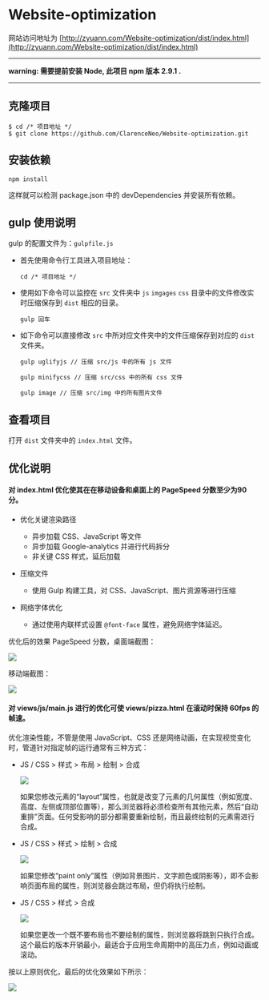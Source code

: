# Website-optimization

网站访问地址为 [http://zyuann.com/Website-optimization/dist/index.html](http://zyuann.com/Website-optimization/dist/index.html)

---

**warning: 需要提前安装 Node, 此项目 npm 版本 2.9.1 .**

---

## 克隆项目

```
$ cd /* 项目地址 */
$ git clone https://github.com/ClarenceNeo/Website-optimization.git
```

## 安装依赖

```
npm install
```

这样就可以检测 package.json 中的 devDependencies 并安装所有依赖。

## gulp 使用说明

gulp 的配置文件为：`gulpfile.js`

- 首先使用命令行工具进入项目地址：

  `cd /* 项目地址 */`

- 使用如下命令可以监控在 `src` 文件夹中 `js` `imgages` `css` 目录中的文件修改实时压缩保存到 `dist` 相应的目录。

  `gulp 回车`

- 如下命令可以直接修改 `src` 中所对应文件夹中的文件压缩保存到对应的 `dist` 文件夹。

  `gulp uglifyjs // 压缩 src/js 中的所有 js 文件` 

  `gulp minifycss // 压缩 src/css 中的所有 css 文件`

  `gulp image // 压缩 src/img 中的所有图片文件`

## 查看项目

打开 `dist` 文件夹中的 `index.html` 文件。

## 优化说明

#### 对 index.html 优化使其在在移动设备和桌面上的 PageSpeed 分数至少为90分。

- 优化关键渲染路径
  - 异步加载 CSS、JavaScript 等文件
  - 异步加载 Google-analytics 并进行代码拆分
  - 非关键 CSS 样式，延后加载

- 压缩文件
  - 使用 Gulp 构建工具，对 CSS、JavaScript、图片资源等进行压缩 

- 网络字体优化
  - 通过使用内联样式设置 `@font-face` 属性，避免网络字体延迟。

优化后的效果 PageSpeed 分数，桌面端截图：

![](http://oeryvxt85.bkt.clouddn.com/2017-03-13-Screen%20Shot%202017-03-13%20at%203.53.01%20PM.png)

移动端截图：

![](http://oeryvxt85.bkt.clouddn.com/2017-03-13-Screen%20Shot%202017-03-13%20at%203.52.36%20PM.png)

#### 对 views/js/main.js 进行的优化可使 views/pizza.html 在滚动时保持 60fps 的帧速。

优化渲染性能，不管是使用 JavaScript、CSS 还是网络动画，在实现视觉变化时，管道针对指定帧的运行通常有三种方式：

- JS / CSS > 样式 > 布局 > 绘制 > 合成

  ![](http://oeryvxt85.bkt.clouddn.com/2017-03-13-frame-full.jpg) 
  
  如果您修改元素的“layout”属性，也就是改变了元素的几何属性（例如宽度、高度、左侧或顶部位置等），那么浏览器将必须检查所有其他元素，然后“自动重排”页面。任何受影响的部分都需要重新绘制，而且最终绘制的元素需进行合成。
  
- JS / CSS > 样式 > 绘制 > 合成

  ![](http://oeryvxt85.bkt.clouddn.com/2017-03-13-frame-no-layout.jpg)
  
  如果您修改“paint only”属性（例如背景图片、文字颜色或阴影等），即不会影响页面布局的属性，则浏览器会跳过布局，但仍将执行绘制。
- JS / CSS > 样式 > 合成

  ![](http://oeryvxt85.bkt.clouddn.com/2017-03-13-frame-no-layout-paint.jpg)

  如果您更改一个既不要布局也不要绘制的属性，则浏览器将跳到只执行合成。
  这个最后的版本开销最小，最适合于应用生命周期中的高压力点，例如动画或滚动。

按以上原则优化，最后的优化效果如下所示：

![](http://oeryvxt85.bkt.clouddn.com/2017-03-13-Screen%20Shot%202017-03-13%20at%204.34.18%20PM.png)

